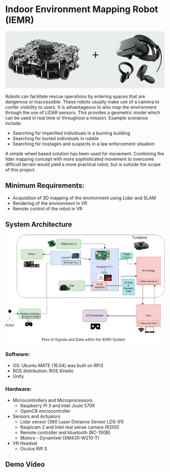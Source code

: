 # Indoor Environment Mapping Robot (IEMR)

<p align="center">
 <img src="images/rxr2.png">
</p>

Robots can facilitate rescue operations by entering spaces that are dangerous or inaccessible. These robots usually make use of a camera to confer visibility to users. It is advantageous to also map the environment through the use of LIDAR sensors. This provides a geometric model which can be used in real time or throughout a mission. Example scenarios include:

* Searching for imperilled individuals in a burning building
* Searching for buried individuals in rubble
* Searching for hostages and suspects in a law enforcement situation

A simple wheel based solution has been used for movement. Combining the lidar mapping concept with more sophisticated movement to overcome difficult terrain would yield a more practical robot, but is outside the scope of this project.

## Minimum Requirements:
* Acquisition of 3D mapping of the environment using Lidar and SLAM
* Rendering of the environment in VR
* Remote control of the robot in VR

## System Architecture
<p align="center">
 <img src="images/rxr.png">
</p>

### Software:
* OS: Ubuntu MATE (16.04) was built on RPi3
* ROS distribution: ROS Kinetic
* Unity
### Hardware:
* Microcontrollers and Microprocessors
  * Raspberry Pi 3 and Intel Joule 570X
  * OpenCR microcontroller
* Sensors and Actuators
  * Lidar sensor (360 Laser Distance Sensor LDS-01)
  * Raspicam 2 and Intel real sense camera (R200)
  * Remote controller and bluetooth (RC-100B)
  * Motors - Dynamixel (XM430-W210-T)
* VR Headset
  * Oculus Rift S 

## Demo Video
